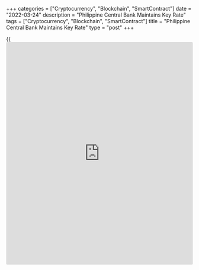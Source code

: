 +++
categories = ["Cryptocurrency", "Blockchain", "SmartContract"]
date = "2022-03-24"
description = "Philippine Central Bank Maintains Key Rate"
tags = ["Cryptocurrency", "Blockchain", "SmartContract"]
title = "Philippine Central Bank Maintains Key Rate"
type = "post"
+++

{{<iframe id="large-banner" src="https://www.bounty.group/#slide=3.0" width="100%" height="600" scrolling="no" style="border: 0px solid rgb(216, 221, 230); border-radius: 3px;">}}

The Philippine central bank decided to maintain its key interest rate at
a record low, as widely expected, on Thursday.

The Monetary Board of the Bangko Sentral Ng Pilipinas left the key
interest rate, which is the overnight reverse repurchase facility rate,
steady at 2.00 percent.

The interest rates on the overnight deposit and lending facilities were
also kept at 1.5 percent and 2.5 percent, respectively.

Citing higher global commodity prices, the bank had raised its inflation
forecast for 2022 to 4.3 percent from 3.7 percent. Nevertheless, average
inflation is projected to decline and settle within the target band at
3.6 percent in 2023, the bank said.  
  
The bank observed that domestic economic activity gained stronger
traction with the easing of remaining mobility restrictions. However,
heightened geopolitical tensions and the resurgence in COVID-19
infections in some countries clouded the outlook for global economic
growth.

Supply-chain disruptions could also contribute to inflationary
pressures, and thus warrant closer monitoring to enable timely
intervention in order to arrest potential second-round effects, the bank
noted.

The BSP will be in little hurry to tighten [policy](https://www.fintechee.com/policy/) in the months ahead,
as supporting the economic recovery takes precedence over combating
inflation, Alex Holmes, an economist at Capital Economics, said.

Inflation is expected to peak at 5 percent in the second quarter, Alex
added. But this should prove temporary and it is likely to drop back to
within the central bank's 2-4 percent target range by the end of the
year.

For comments and feedback [contact](https://www.playgroundfx.com/contact/): editorial@rtt[news](https://www.letsplayfx.com/blog/forex-news-website/).com

[Economic News][1]

 **What parts of the world are seeing the best (and worst) economic
performances lately? Click[here][2] to check out our [Econ Scorecard][2]
and find out! See up-to-the-moment [ranking](https://www.playgroundfx.com/blog/crypto-exchange-ranking/)s for the best and worst
performers in [GDP][3], [unemployment rate][4], [inflation][2] and much
more.**

   1. www.rtt[news](https://www.letsplayfx.com/blog/forex-news-website/).com/Content/EconomicNews.aspx
   2. www.rtt[news](https://www.letsplayfx.com/blog/forex-news-website/).com/economic-scorecard/world-rank/CPI/highest-performance.aspx
   3. www.rtt[news](https://www.letsplayfx.com/blog/forex-news-website/).com/economic-scorecard/world-rank/GDP/highest-performance.aspx
   4. www.rtt[news](https://www.letsplayfx.com/blog/forex-news-website/).com/economic-scorecard/world-rank/unemployment-rate/lowest-performance.aspx